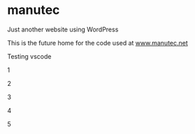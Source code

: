 # manutec
Just another website using WordPress

This is the future home for the code used at www.manutec.net

Testing vscode

1

2

3

4


5